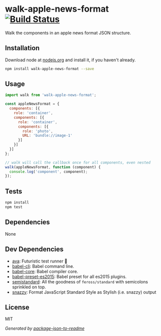 # walk-apple-news-format [![Build Status](https://travis-ci.org/micnews/walk-apple-news-format.png?branch=master)](https://travis-ci.org/micnews/walk-apple-news-format)

Walk the components in an apple news format JSON structure.

## Installation

Download node at [nodejs.org](http://nodejs.org) and install it, if you haven't already.

```sh
npm install walk-apple-news-format --save
```

## Usage

```js
import walk from 'walk-apple-news-format';

const appleNewsFormat = {
  components: [{
    role: 'container',
    components: [{
      role: 'container',
      components: [{
        role: 'photo',
        URL: 'bundle://image-1'
      }]
    }]
  }]
};

// walk will call the callback once for all components, even nested
walk(appleNewsFormat, function (component) {
  console.log('component', component);
});

```

## Tests

```sh
npm install
npm test
```

## Dependencies

None

## Dev Dependencies

- [ava](https://github.com/sindresorhus/ava): Futuristic test runner 🚀
- [babel-cli](https://github.com/babel/babel/tree/master/packages): Babel command line.
- [babel-core](https://github.com/babel/babel/tree/master/packages): Babel compiler core.
- [babel-preset-es2015](https://github.com/babel/babel/tree/master/packages): Babel preset for all es2015 plugins.
- [semistandard](https://github.com/Flet/semistandard): All the goodness of `feross/standard` with semicolons sprinkled on top.
- [snazzy](https://github.com/feross/snazzy): Format JavaScript Standard Style as Stylish (i.e. snazzy) output


## License

MIT

_Generated by [package-json-to-readme](https://github.com/zeke/package-json-to-readme)_
